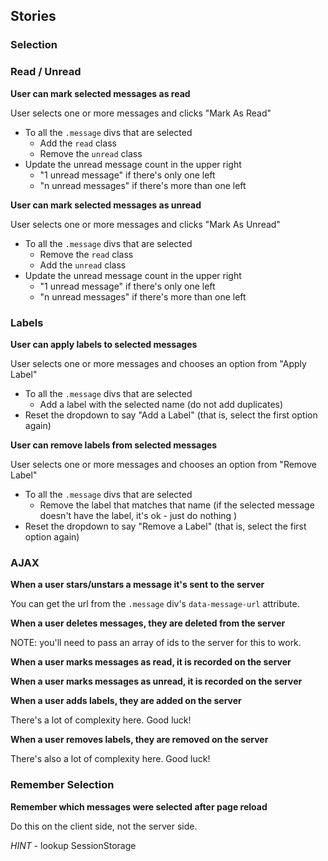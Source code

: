 <!-- # jQuery Inbox

## Setup

* Fork and clone
* Run `bin/setup`
* Run `rails s`
* Open http://localhost:3000

## Tips -->

<!-- When creating event listeners, follow this pattern for now:

1. Wrap all code in `$(document).ready(...)` like
  ```js
  $(document).ready(function () {
    // all your code here ...
  });
  ```
1. Attach events to an ancestor div, instead of each individual div itself
  ```js
  $(document).ready(function () {
    $('[data-section]').on('click', '.fa-star-o', function (e) {
      // your code here
    });
  });
  ```
1. Inside the event handler, always jQuerify the event's target first
  ```js
  $(document).ready(function () {
    $('[data-section]').on('click', '.fa-star-o', function (e) {
      var $element = $(e.target);
      // now $element is a variable that points to the element you clicked on
    });
  });
  ```

It may help to split your code up into multiple js files. -->

## Stories

### Selection

<!-- **User selects all messages**

User clicks the checkbox button in the upper left.

- Add the `selected` class to all `message` divs
- Change the toolbar icon to `fa-check-square-o`

**User deselects all messages**

If all messages are selected, a user can deselect all messages but clicking the "select all" button again.

- Remove the `selected` class from all `message` divs
- Change the toolbar icon to `fa-check-square` -->
<!--
**User can select an individual message**

- Add the `selected` class to the message div
- The following elements should become enabled
  - "Mark as read"
  - "Mark as unread"
  - "Apply Label"
  - "Remove Label" -->
<!-- - If all messages are selected
  - Checkbox in the toolbar should get the `fa-check-square-o` class -->
<!-- - If some messages are still unselected
  - Checkbox in the toolbar should get the `fa-minus-square-o` class -->

<!-- **User can unselect an individual message** -->

<!-- - Remove the `selected` class from the message div
- If all messages are unselected
  - The following elements should become disabled
    - "Mark as read"
    - "Mark as unread"
    - "Apply Label"
    - "Remove Label"
  - Checkbox in the toolbar should get the "fa-square-o" class
- If some messages are still unselected
  - Checkbox in the toolbar should get the "fa-minus-square-o" class -->
<!--
**User can select all messages if some are unselected**

If a user clicks "Select All", then deselects an individual message, then the "Select All" checkbox should be in its middle state (`fa-minus-square-o`).

If a user clicks the button at this point, it should still select all messages. -->

<!-- ### Stars

**User can star a message**

User clicks the star next to a message

- Remove the `fa-star-o` class and add the `fa-star` class

**User can unstar a message**

User clicks the star next to a message

- Remove the `fa-star` class and add the `fa-star-o` class -->

<!-- ### Deletion

**User can delete messages**

User selects one or more messages and click the "Trash" button

- To all the `.message` divs that are selected
  - Remove the message div from the dom -->
<!-- - Update the unread count to be accurate (in case you deleted an unread message) -->
<!-- - Disable all of the toolbar buttons that should be disabled -->

<!-- **Message deletions are sent to the server**

Make an AJAX call -->

### Read / Unread

**User can mark selected messages as read**

User selects one or more messages and clicks "Mark As Read"

- To all the `.message` divs that are selected
  - Add the `read` class
  - Remove the `unread` class
- Update the unread message count in the upper right
  - "1 unread message" if there's only one left
  - "n unread messages" if there's more than one left

**User can mark selected messages as unread**

User selects one or more messages and clicks "Mark As Unread"

- To all the `.message` divs that are selected
  - Remove the `read` class
  - Add the `unread` class
- Update the unread message count in the upper right
  - "1 unread message" if there's only one left
  - "n unread messages" if there's more than one left

### Labels

**User can apply labels to selected messages**

User selects one or more messages and chooses an option from "Apply Label"

- To all the `.message` divs that are selected
  - Add a label with the selected name (do not add duplicates)
- Reset the dropdown to say "Add a Label" (that is, select the first option again)

**User can remove labels from selected messages**

User selects one or more messages and chooses an option from "Remove Label"

- To all the `.message` divs that are selected
  - Remove the label that matches that name (if the selected message doesn't have the label, it's ok - just do nothing )
- Reset the dropdown to say "Remove a Label" (that is, select the first option again)

### AJAX

**When a user stars/unstars a message it's sent to the server**

You can get the url from the `.message` div's `data-message-url` attribute.

**When a user deletes messages, they are deleted from the server**

NOTE: you'll need to pass an array of ids to the server for this to work.

**When a user marks messages as read, it is recorded on the server**

**When a user marks messages as unread, it is recorded on the server**

**When a user adds labels, they are added on the server**

There's a lot of complexity here.  Good luck!

**When a user removes labels, they are removed on the server**

There's also a lot of complexity here.  Good luck!


### Remember Selection

**Remember which messages were selected after page reload**

Do this on the client side, not the server side.

_HINT_ - lookup SessionStorage
